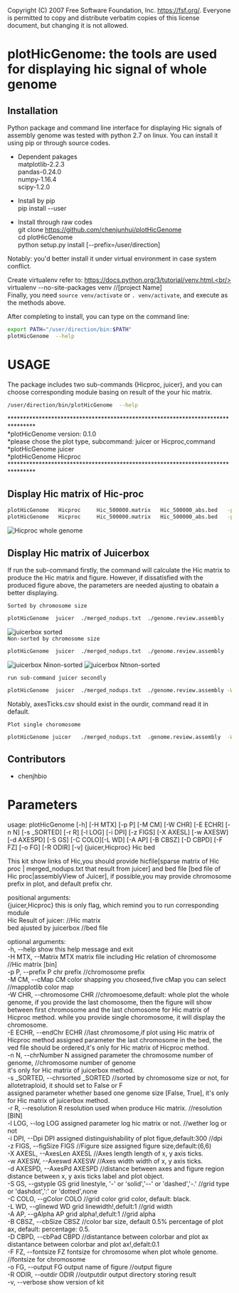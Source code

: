  Copyright (C) 2007 Free Software Foundation, Inc. <https://fsf.org/>.
 Everyone is permitted to copy and distribute verbatim copies
 of this license document, but changing it is not allowed.
 
 
 

plotHicGenome: the tools are used for displaying hic signal of whole genome
===========================================================================
Installation
----------------------------------------------------------------------------

Python package and command line interface for displaying Hic signals of assembly genome
was tested with python 2.7 on linux. You can install it using pip or through source codes.

* Dependent pakages<br/>
matplotlib-2.2.3<br/>
pandas-0.24.0<br/>
numpy-1.16.4<br/>
scipy-1.2.0<br/>

* Install by pip<br/>
   pip install --user<br/>
* Install through raw codes<br/>
  git clone  https://github.com/chenjunhui/plotHicGenome<br/>
  cd  plotHicGenome<br/>
  python  setup.py  install   [--prefix=/user/direction]<br/>

Notably: you'd better install it under virtual environment in case  system conflict.<br/>

Create virtualenv refer to:   https://docs.python.org/3/tutorial/venv.html.<br/>
  virtualenv --no-site-packages venv  //[project Name]<br/>
Finally, you need `source venv/activate` or `. venv/activate`, and execute as the methods above.<br/>

After completing to install, you can type on the command line:<br/>


```Bash
export PATH="/user/direction/bin:$PATH"
plotHicGenome  --help
```

USAGE
==============================================================================================
The package includes two sub-commands {Hicproc, juicer}, and you can choose corresponding module basing
on result of the your hic matrix.

```Bash
/user/direction/bin/plotHicGenome  --help
```
********************************************************************************<br/>
*plotHicGenome  version: 0.1.0<br/>
*please chose the plot type, subcommand: juicer or Hicproc,command<br/>
*plotHicGenome   juicer<br/>
*plotHicGenome   Hicproc<br/>
********************************************************************************<br/>

Display Hic matrix of Hic-proc
-------------------------------------------------------------------------------
```Bash
plotHicGenome   Hicproc     Hic_500000.matrix   Hic_500000_abs.bed   -p  chr  -W  whole  -E  chr20  -n  40  -r  500000  -l   T   -i  300   -z  6,6   -C  black   -L  1 -A  1  -B  "0.5%" -D 0.1    -F  6  -o  HicprocWhole.pdf    -R  ./
plotHicGenome   Hicproc     Hic_500000.matrix   Hic_500000_abs.bed   -p  chr  -W  chr1  -E  chr20  -n  40  -r  500000  -l   T   -i  300   -z  6,6   -C  black   -L  1 -A  1  -B  "0.5%" -D 0.1    -F  6  -o  Hicprocchr1.pdf    -R  ./
```
![Hicproc whole genome](https://github.com/chenjunhui/plotHicGenome/blob/plotHicGenome/example/Hic_proc.png)<br/>

Display Hic matrix of Juicerbox
--------------------------------------------------------------------------------------

If run the sub-command firstly, the command will calculate the Hic matrix to produce the Hic matrix and figure.
However, if dissatisfied with the produced figure above, the parameters are needed ajusting to obatain a better displaying.


`Sorted by chromosome size`
```Bash
plotHicGenome  juicer  ./merged_nodups.txt  ./genome.review.assembly  -W whole -n  24   -s  True  -l  t  -F  4   -r  500000  -X  2  -w  0.5  -d  3  -S  'dashed'  -i 300 -z 6,6  -C  'black'  -L  0.8   -A  0.8  -B  '1%' -D  0.2  -o  Juicerboxsorted.pdf    -R   ./sorted
```
![juicerbox sorted](https://github.com/chenjunhui/plotHicGenome/blob/plotHicGenome/example/sorted.png)<br/>
`Non-sorted by chromosome size`
```Bash
plotHicGenome  juicer  ./merged_nodups.txt  ./genome.review.assembly  -W whole -n  24   -s  False  -l  t  -F  4   -r  500000  -X  2  -w  0.5  -d  3  -S  'dashed'  -i 300 -z 6,6  -C  'black'  -L  0.8   -A  0.8  -B  '1%' -D  0.2  -o  JuicerboxNonsorted.pdf    -R   ./sorted
```
![juicerbox Ninon-sorted](https://github.com/chenjunhui/plotHicGenome/blob/plotHicGenome/example/non_sorted.png)
![juicerbox Ntnon-sorted](https://github.com/chenjunhui/plotHicGenome/blob/plotHicGenome/example/HicnonSorted.png)

`run sub-command juicer secondly`
```Bash
plotHicGenome  juicer  ./merged_nodups.txt  ./genome.review.assembly -W  whole   -n  24   -l  t  -F  4   -r  500000  -X  2  -w  0.5  -d  3  -S  'dashed'  -i 300 -z 6,6  -C  'black'  -L  0.8   -A  0.8  -B  '1%' -D  0.2  -o  JuicerboxNtsortedMtx.pdf  -H  sorted/Hicmatrix.txt   -R   ./sorted
 ```
 Notably, axesTicks.csv should exist in the ourdir, command read it in default. <br/>

`Plot single choromosome`
```Bash
plotHicGenome juicer   ./merged_nodups.txt  .genome.review.assembly  -W   chr1   -n  24   -s  True  -l  t  -F  4   -r  500000  -X  2  -w  0.5  -d  3  -S  'dashed'  -i 300 -z 6,6  -C  'black'  -L  0.8   -A  0.8  -B  '1%' -D  0.2  -o  JuicerboxNtsortedMtx_testchr24.pdf  -H  ./sorted/Hicmatrix.txt   -R   ./sorted
```
Contributors
------------------------------------------------------------------------------------------------------------------------------------------------------------------
* chenjhbio

Parameters
==============================================================================================================================================================================

  usage: plotHicGenome [-h] [-H MTX] [-p P] [-M CM] [-W CHR] [-E ECHR] [-n N] [-s _SORTED] [-r R] [-l LOG] [-i DPI] [-z FIGS] [-X AXESL] [-w AXESW] [-d AXESPD] [-S GS] [-C COLO][-L WD] [-A AP] [-B CBSZ] [-D CBPD] [-F FZ] [-o FG] [-R ODIR] [-v] {juicer,Hicproc} Hic bed<br/>

  This kit show links of Hic,you should provide hicfile[sparse matrix of Hic proc | merged_nodups.txt that result from juicer] and bed file [bed file of
  Hic proc|assemblyView of Juicer], if possible,you may provide chromosome prefix in plot, and default prefix chr.<br/>

  positional arguments:<br/>
  {juicer,Hicproc}      this is only flag, which remind you to run
                        corresponding module<br/>
  Hic                   Result of juicer:                                     //Hic matrix<br/>
  bed                   ajusted by juicerbox                                  //bed file<br/>

  optional arguments:<br/>
  -h, --help            show this help message and exit<br/>
  -H MTX, --Matrix MTX  matrix file including Hic relation of chromosome      //Hic matrix [bin]<br/>
  -p P, --prefix P      chr prefix                                            //chromosome prefix<br/>
  -M CM, --cMap CM      color shapping you choseed,five cMap you can select   //mapplotlib color map<br/>
  -W CHR, --chromosome CHR                                                    //chromoesome,default: whole
                        plot the whole genome, if you provide the last
                        chomosome, then the figure will show between first
                        chromosome and the last chomosome for Hic matrix of
                        Hicproc method. while you provide single choromosome,
                        it will display the chromosome.<br/>
  -E ECHR, --endChr ECHR                                                      //last chromosome,if plot using Hic matrix of Hicproc method
                        assigned parameter the last chromosome in the bed, the
                        ved file should be ordered,it's only for Hic matrix of
                        Hicproc method.<br/>
  -n N, --chrNumber N   assigned parameter the chromosome number of genome,   //chromosome number of genome<br/>
                        it's only for Hic matrix of juicerbox method.<br/>
  -s _SORTED, --chrsorted _SORTED                                             //sorted by chromosome size or not, for allotetraploid, it should set to False or F<br/>
                        assigned parameter whether based one genome size
                        [False, True], it's only for Hic matrix of juicerbox
                        method.<br/>
  -r R, --resolution R  resolution used when produce Hic matrix.            //resolution [BIN]<br/>
  -l LOG, --log LOG     assigned parameter log hic matrix or not.           //wether log or not<br/>
  -i DPI, --Dpi DPI     assigned distinguishability of plot figue,default:300 //dpi<br/>
  -z FIGS, --figSize FIGS                                                    //Figure size
                        assigned figure size,default:(6,6)<br/>
  -X AXESL, --AxesLen AXESL                                                  //Axes length
                        length of x, y axis ticks.<br/>
  -w AXESW, --Axeswd AXESW                                                  //Axes width
                        width of x, y axis ticks.<br/>
  -d AXESPD, --AxesPd AXESPD                                               //distance between axes and figure region
                        distance between x, y axis ticks label and plot
                        object.<br/>
  -S GS, --gstyple GS   grid linestyle, '-' or 'solid','--' or 'dashed','-.'   //grid type 
                        or 'dashdot',':' or 'dotted',none<br/>
  -C COLO, --gColor COLO                                                       //grid color
                        grid color, default: black.<br/>
  -L WD, --glinewd WD   grid linewidth!,defult:1                              //grid width<br/>
  -A AP, --gAlpha AP    grid alpha!,defult:1                                  //grid alpha<br/>
  -B CBSZ, --cbSize CBSZ                                                      //color bar size, default 0.5%
                        percentage of plot ax, default: percentage: 0.5.<br/> 
  -D CBPD, --cbPad CBPD                                                       //distantance between colorbar and plot ax
                        distantance between colorbar and plot ax!,defalt:0.1<br/>
  -F FZ, --fontsize FZ  fontsize for chromosome when plot whole genome.        //fontsize for chromosome<br/>
  -o FG, --output FG    output name of figure                                  //output figure<br/>
  -R ODIR, --outdir ODIR                                                      //outputdir
                        output directory storing result<br/>
  -v, --verbose         show version of kit<br/>


